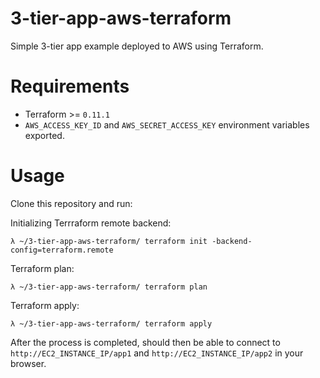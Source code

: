 # 3-tier-app-aws-terraform
Simple 3-tier app example deployed to AWS using Terraform.

# Requirements
- Terraform >= `0.11.1`
- `AWS_ACCESS_KEY_ID` and `AWS_SECRET_ACCESS_KEY` environment variables exported.

# Usage
Clone this repository and run:

Initializing Terrraform remote backend:
```
λ ~/3-tier-app-aws-terraform/ terraform init -backend-config=terraform.remote
```

Terraform plan:
```
λ ~/3-tier-app-aws-terraform/ terraform plan
```

Terraform apply:
```
λ ~/3-tier-app-aws-terraform/ terraform apply
```

After the process is completed, should then be able to connect to `http://EC2_INSTANCE_IP/app1` and `http://EC2_INSTANCE_IP/app2` in your browser.

